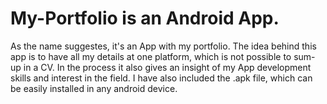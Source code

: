 # My-Portfolio is an Android App. 
As the name suggestes, it's an App with my portfolio. The idea behind this app is to have all my details at one platform, which is not possible to sum-up in a CV. In the process it also gives an insight of my App development skills and interest in the field. I have also included the .apk file, which can be easily installed in any android device.  
